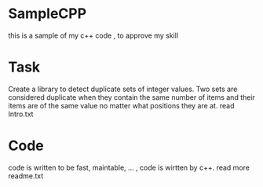 # SampleCPP
this is a sample of my c++ code , to approve my skill

# Task
Create a library to detect duplicate sets of integer values. Two sets are considered duplicate when they contain the same number of items and their items are of the same value no matter what positions they are at. read Intro.txt

# Code 
code is written to be fast, maintable, ...   , code is wirtten by c++. read more readme.txt
